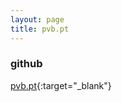 ```yaml
---
layout: page
title: pvb.pt
---
```


### github

[pvb.pt](https://docs.google.com/a/oocn.eu/spreadsheets/d/1kHFe-X4Lqri9ljmBhb78pYZDaAfZtu31x3ST5_m8gPs){:target="_blank"}

